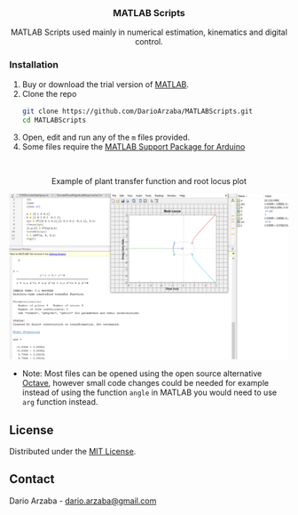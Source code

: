 <br />
<div align="center">
  <h3 align="center">MATLAB Scripts</h3>
  <p align="center">
    MATLAB Scripts used mainly in numerical estimation, kinematics and digital control.
</div>

### Installation

1. Buy or download the trial version of [MATLAB](https://www.mathworks.com/products/matlab.html).
2. Clone the repo
   ```sh
   git clone https://github.com/DarioArzaba/MATLABScripts.git
   cd MATLABScripts
   ```
3. Open, edit and run any of the `m` files provided.
4. Some files require the [MATLAB Support Package for Arduino](https://www.mathworks.com/matlabcentral/fileexchange/47522-matlab-support-package-for-arduino-hardware)

</br>
<div align="center"> <p> Example of plant transfer function and root locus plot</p> </div>
<img src="S1.png">

</br>

* Note: Most files can be opened using the open source alternative [Octave](https://octave.org/download), however small code changes could be needed for example instead of using the function `angle` in MATLAB you would need to use `arg` function instead.

## License

Distributed under the [MIT License](https://mit-license.org/).

## Contact

Dario Arzaba - dario.arzaba@gmail.com